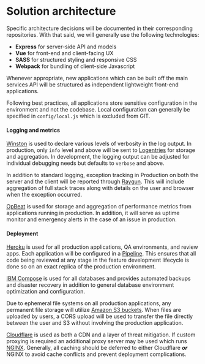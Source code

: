 Solution architecture
==

Specific architecture decisions will be documented in their corresponding
repositories. With that said, we will generally use the following technologies:

* **Express** for server-side API and models
* **Vue** for front-end and client-facing UX
* **SASS** for structured styling and responsive CSS
* **Webpack** for bundling of client-side Javascript

Whenever appropriate, new applications which can be built off the main services
API will be structured as independent lightweight front-end applications.

Following best practices, all applications store sensitive configuration in the
environment and not the codebase. Local configuration can generally be specified
in `config/local.js` which is excluded from GIT.

#### Logging and metrics

[Winston](http://GitHub.com/winstonjs/winston) is used to declare various levels
of verbosity in the log output. In production, only `info` level and above will
be sent to [Logentries](https://logentries.com) for storage and aggregation.
In development, the logging output can be adjusted for individual debugging
needs but defaults to `verbose` and above.

In addition to standard logging, exception tracking in Production on both the
server and the client will be reported through
[Raygun](https://raygun.io/products/crash-reporting). This will include
aggregation of full stack traces along with details on the user and browser
when the exception occurred.

[OpBeat](https://opbeat.com) is used for storage and aggregation of performance
metrics from applications running in production. In addition, it will serve as
uptime monitor and emergency alerts in the case of an issue in production.

#### Deployment

[Heroku](https://www.heroku.com) is used for all production applications, QA
environments, and review apps. Each application will be configured in a [Pipeline](https://devcenter.heroku.com/articles/pipelines). This ensures that
all code being reviewed at any stage in the feature development lifecycle is
done so on an exact replica of the production environment.

[IBM Compose](https://www.compose.io) is used for all databases and provides
automated backups and disaster recovery in addition to general database
environment optimization and configuration.

Due to ephemeral file systems on all production applications, any permanent file
storage will utilize [Amazon S3 buckets](https://aws.amazon.com/s3/). When files
are uploaded by users, a CORS upload will be used to transfer the file directly
between the user and S3 without involving the production application.

[Cloudflare](https://www.cloudflare.com) is used as both a CDN and a layer of
threat mitigation. If custom proxying is required an additional proxy server may
be used which runs [NGINX](http://nginx.org). Generally, all caching should be
deferred to either Cloudflare **_or_** NGINX to avoid cache conflicts and
prevent deployment complications.
